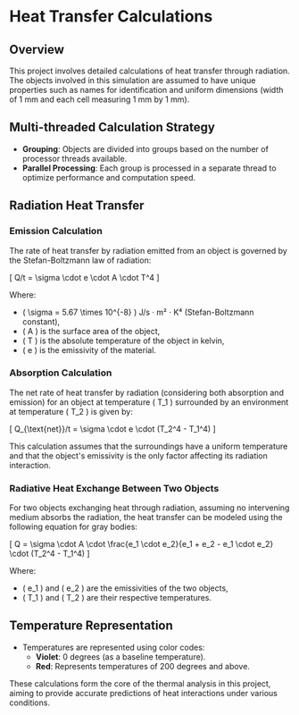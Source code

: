 ﻿# Heat Transfer Calculations

## Overview
This project involves detailed calculations of heat transfer through radiation. The objects involved in this simulation are assumed to have unique properties such as names for identification and uniform dimensions (width of 1 mm and each cell measuring 1 mm by 1 mm).

## Multi-threaded Calculation Strategy
- **Grouping**: Objects are divided into groups based on the number of processor threads available.
- **Parallel Processing**: Each group is processed in a separate thread to optimize performance and computation speed.

## Radiation Heat Transfer

### Emission Calculation
The rate of heat transfer by radiation emitted from an object is governed by the Stefan-Boltzmann law of radiation:

\[ Q/t = \sigma \cdot e \cdot A \cdot T^4 \]

Where:
- \( \sigma = 5.67 \times 10^{-8} \) J/s · m² · K⁴ (Stefan-Boltzmann constant),
- \( A \) is the surface area of the object,
- \( T \) is the absolute temperature of the object in kelvin,
- \( e \) is the emissivity of the material.

### Absorption Calculation
The net rate of heat transfer by radiation (considering both absorption and emission) for an object at temperature \( T_1 \) surrounded by an environment at temperature \( T_2 \) is given by:

\[ Q_{\text{net}}/t = \sigma \cdot e \cdot (T_2^4 - T_1^4) \]

This calculation assumes that the surroundings have a uniform temperature and that the object's emissivity is the only factor affecting its radiation interaction.

### Radiative Heat Exchange Between Two Objects
For two objects exchanging heat through radiation, assuming no intervening medium absorbs the radiation, the heat transfer can be modeled using the following equation for gray bodies:

\[ Q = \sigma \cdot A \cdot \frac{e_1 \cdot e_2}{e_1 + e_2 - e_1 \cdot e_2} \cdot (T_2^4 - T_1^4) \]

Where:
- \( e_1 \) and \( e_2 \) are the emissivities of the two objects,
- \( T_1 \) and \( T_2 \) are their respective temperatures.

## Temperature Representation
- Temperatures are represented using color codes:
  - **Violet**: 0 degrees (as a baseline temperature).
  - **Red**: Represents temperatures of 200 degrees and above.

These calculations form the core of the thermal analysis in this project, aiming to provide accurate predictions of heat interactions under various conditions.
